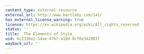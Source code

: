 ```yaml
---
content_type: external-resource
external_url: http://www.bartleby.com/141/
has_external_license_warning: true
license: https://en.wikipedia.org/wiki/All_rights_reserved
status: ''
title: _The Elements of Style_
uid: 6c2336e2-54ae-4767-a18d-0cf8e342003f
wayback_url: ''
---
```

